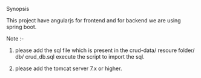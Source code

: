 Synopsis

This project have angularjs for frontend and for backend we are using spring boot.

Note :- 
1) please add the sql file which is present in the crud-data/ resoure folder/ db/ crud_db.sql execute the script to import the sql.

2) please add the tomcat server 7.x or higher.